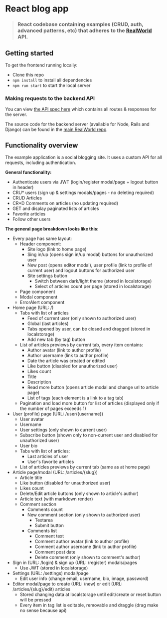 # React blog app

> ### React codebase containing examples (CRUD, auth, advanced patterns, etc) that adheres to the [RealWorld](https://github.com/gothinkster/realworld-example-apps) API.

## Getting started

To get the frontend running locally:

- Clone this repo
- `npm install` to install all dependencies
- `npm run start` to start the local server

### Making requests to the backend API

You can view [the API spec here](https://github.com/GoThinkster/productionready/blob/master/api) which contains all routes & responses for the server.

The source code for the backend server (available for Node, Rails and Django) can be found in the [main RealWorld repo](https://github.com/gothinkster/realworld).

## Functionality overview

The example application is a social blogging site. It uses a custom API for all requests, including authentication.

**General functionality:**

- Authenticate users via JWT (login/register modal/page + logout button in header)
- CRU\* users (sign up & settings modals/pages - no deleting required)
- CRUD Articles
- CR\*D Comments on articles (no updating required)
- GET and display paginated lists of articles
- Favorite articles
- Follow other users

**The general page breakdown looks like this:**

- Every page has same layout:
  - Header component:
    - Site logo (link to home page)
    - Sing in/up (opens sign in/up modal) buttons for unauthorized user
    - New post (opens editor modal), user profile (link to profile of current user) and logout buttons for authorized user
    - Site settings button
      - Switch between dark/light theme (stored in localstorage)
      - Select of articles count per page (stored in localstorage)
  - Page component
  - Modal component
  - ErrorAlert component
- Home page (URL: /)
  - Tabs with list of articles
    - Feed of current user (only shown to authorized user)
    - Global (last articles)
    - Tabs opened by user, can be closed and dragged (stored in localstorage)
    - Add new tab (by tag) button
  - List of articles previews by current tab, every item contains:
    - Author avatar (link to author profile)
    - Author username (link to author profile)
    - Date the article was created or edited
    - Like button (disabled for unauthorized user)
    - Likes count
    - Title
    - Description
    - Read more button (opens article modal and change url to article page)
    - List of tags (each element is a link to a tag tab)
  - Pagination and load more button for list of articles (displayed only if the number of pages exceeds 1)
- User (profile) page (URL: /user/{username})
  - User avatar
  - Username
  - User settings (only shown to current user)
  - Subscribe button (shown only to non-current user and disabled for unauthorized user)
  - User bio
  - Tabs with list of articles:
    - Last articles of user
    - User's favorite articles
  - List of articles previews by current tab (same as at home page)
- Article page/modal (URL: /articles/{slug})
  - Article title
  - Like button (disabled for unauthorized user)
  - Likes count
  - Delete/Edit article buttons (only shown to article's author)
  - Article text (with markdown render)
  - Comment section
    - Comments count
    - New comment section (only shown to authorized user)
      - Textarea
      - Submit button
    - Comments list
      - Comment text
      - Comment author avatar (link to author profile)
      - Comment author username (link to author profile)
      - Comment post date
      - Delete comment (only shown to comment's author)
- Sign in (URL: /login) & sign up (URL: /register) modals/pages
  - Use JWT (stored in localstorage)
- Settings (URL: /settings) modal/page
  - Edit user info (change email, username, bio, image, password)
- Editor modal/page to create (URL: /new) or edit (URL: /articles/{slug}/edit) articles
  - Stored changing data at localstorage until edit/create or reset button will be pressed
  - Every item in tag list is editable, removable and draggle (drag make no sense because api)

